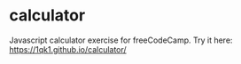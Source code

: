 # calculator
Javascript calculator exercise for freeCodeCamp.
Try it here: https://1qk1.github.io/calculator/
